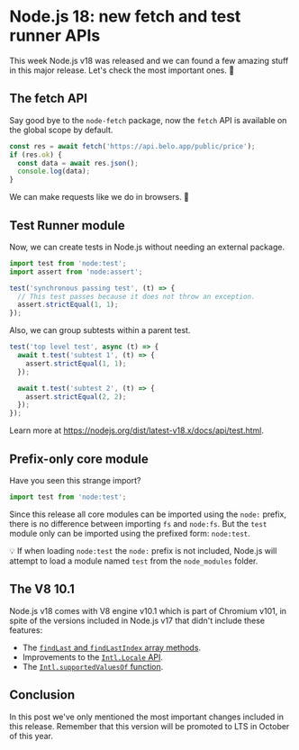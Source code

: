 # Node.js 18: new fetch and test runner APIs

This week Node.js v18 was released and we can found a few amazing stuff in this major release. Let's check the most important ones. 🚀

## The fetch API

Say good bye to the `node-fetch` package, now the `fetch` API is available on the global scope by default.

```javascript
const res = await fetch('https://api.belo.app/public/price');
if (res.ok) {
  const data = await res.json();
  console.log(data);
}
```

We can make requests like we do in browsers. 🙌

## Test Runner module

Now, we can create tests in Node.js without needing an external package.

```javascript
import test from 'node:test';
import assert from 'node:assert';

test('synchronous passing test', (t) => {
  // This test passes because it does not throw an exception.
  assert.strictEqual(1, 1);
});
```

Also, we can group subtests within a parent test.

```javascript
test('top level test', async (t) => {
  await t.test('subtest 1', (t) => {
    assert.strictEqual(1, 1);
  });

  await t.test('subtest 2', (t) => {
    assert.strictEqual(2, 2);
  });
});
```

Learn more at <https://nodejs.org/dist/latest-v18.x/docs/api/test.html>.

## Prefix-only core module

Have you seen this strange import?

```javascript
import test from 'node:test';
```

Since this release all core modules can be imported using the `node:` prefix, there is no difference between importing `fs` and `node:fs`. But the `test` module only can be imported using the prefixed form: `node:test`.

💡 If when loading `node:test` the `node:` prefix is not included, Node.js will attempt to load a module named `test` from the `node_modules` folder.

## The V8 10.1

Node.js v18 comes with V8 engine v10.1 which is part of Chromium v101, in spite of the versions included in Node.js v17 that didn't include these features:

* The [`findLast` and `findLastIndex` array methods](https://v8.dev/features/finding-in-arrays).
* Improvements to the [`Intl.Locale` API](https://v8.dev/blog/v8-release-99#intl.locale-extensions).
* The [`Intl.supportedValuesOf` function](https://v8.dev/blog/v8-release-99#intl.locale-extensions).

## Conclusion

In this post we've only mentioned the most important changes included in this release. Remember that this version will be promoted to LTS in October of this year.
